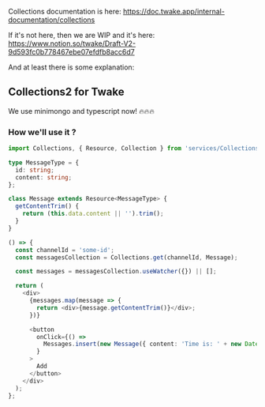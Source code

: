 Collections documentation is here: https://doc.twake.app/internal-documentation/collections

If it's not here, then we are WIP and it's here: https://www.notion.so/twake/Draft-V2-9d593fc0b778467ebe07efdfb8acc6d7

And at least there is some explanation:

## Collections2 for Twake

We use minimongo and typescript now! 🔥🔥🔥

### How we'll use it ?

```typescript
import Collections, { Resource, Collection } from 'services/Collections/Collections';

type MessageType = {
  id: string;
  content: string;
};

class Message extends Resource<MessageType> {
  getContentTrim() {
    return (this.data.content || '').trim();
  }
}

() => {
  const channelId = 'some-id';
  const messagesCollection = Collections.get(channelId, Message);

  const messages = messagesCollection.useWatcher({}) || [];

  return (
    <div>
      {messages.map(message => {
        return <div>{message.getContentTrim()}</div>;
      })}

      <button
        onClick={() =>
          Messages.insert(new Message({ content: 'Time is: ' + new Date().getTime() }))
        }
      >
        Add
      </button>
    </div>
  );
};
```
